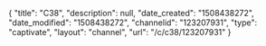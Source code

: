 {
    "title": "C38",
    "description": null,
    "date_created": "1508438272",
    "date_modified": "1508438272",
    "channelid": "123207931",
    "type": "captivate",
    "layout": "channel",
    "url": "\/c\/c38\/123207931"
}